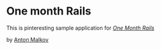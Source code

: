# One month Rails

This is pinteresting sample application for [*One Month Rails*](http://onemonthrails.com)

by [Anton Malkov](http://www.likehome.ru)